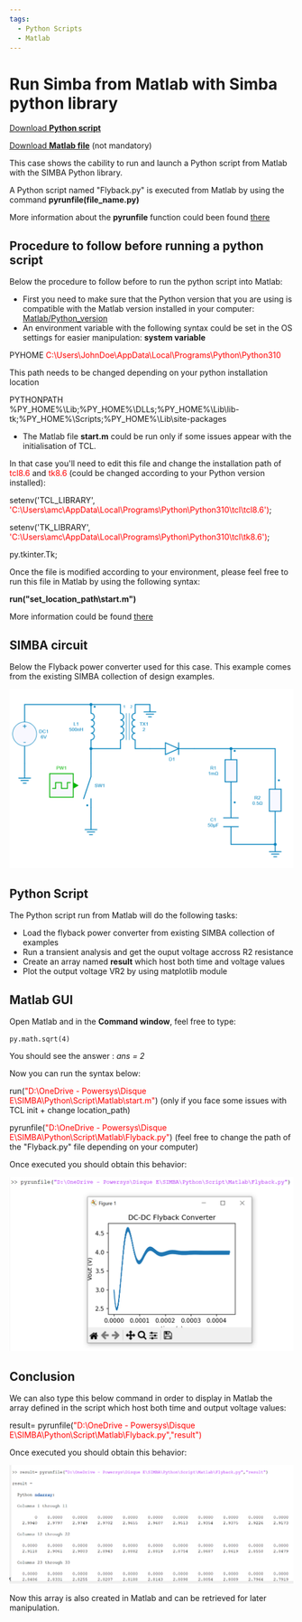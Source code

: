 ```yaml
---
tags:
  - Python Scripts
  - Matlab
---
```


# Run Simba from Matlab with Simba python library

[Download **Python script**](flyback_script.py)

[Download **Matlab file**](start.m) (not mandatory)

This case shows the cability to run and launch a Python script from Matlab with the SIMBA Python library.

A Python script named "Flyback.py" is executed from Matlab by using the command **pyrunfile(file_name.py)**

More information about the **pyrunfile** function could been found [there](https://fr.mathworks.com/help/matlab/ref/pyrunfile.html)

## Procedure to follow before running a python script

Below the procedure to follow before to run the python script into Matlab:

* First you need to make sure that the Python version that you are using is compatible with the Matlab version installed in your computer: [Matlab/Python_version](https://fr.mathworks.com/support/requirements/python-compatibility.html)
* An environment variable with the following syntax could be set in the OS settings for easier manipulation: **system variable**
  
PYHOME        <span style='color:red'>C:\Users\JohnDoe\AppData\Local\Programs\Python\Python310</span>  

This path needs to be changed depending on your python installation location

PYTHONPATH    %PY_HOME%\Lib;%PY_HOME%\DLLs;%PY_HOME%\Lib\lib-tk;%PY_HOME%\Scripts\;%PY_HOME%\Lib\site-packages


* The Matlab file **start.m** could be run only if some issues appear with the initialisation of TCL.

In that case you'll need to edit this file and change the installation path of <span style='color:red'>tcl8.6</span> and <span style='color:red'>tk8.6</span> (could be changed according to your Python version installed):

setenv('TCL_LIBRARY', <span style='color:red'>'C:\Users\amc\AppData\Local\Programs\Python\Python310\tcl\tcl8.6')</span>;

setenv('TK_LIBRARY', <span style='color:red'>'C:\Users\amc\AppData\Local\Programs\Python\Python310\tcl\tk8.6')</span>;

py.tkinter.Tk;

Once the file is modified according to your environment, please feel free to run this file in Matlab by using the following syntax:

**run("set_location_path\start.m")**

More information could be found [there](https://fr.mathworks.com/matlabcentral/answers/1842093-how-to-resolve-error-calling-python-from-matlab)

## SIMBA circuit

Below the Flyback power converter used for this case. This example comes from the existing SIMBA collection of design examples.

![flyback](fig/flyback.png)


## Python Script

The Python script run from Matlab will do the following tasks:

* Load the flyback power converter from existing SIMBA collection of examples
* Run a transient analysis and get the ouput voltage accross R2 resistance
* Create an array named **result** which host both time and voltage values
* Plot the output voltage VR2 by using matplotlib module

## Matlab GUI

Open Matlab and in the **Command window**, feel free to type:

```
py.math.sqrt(4)
```


You should see the answer : *ans = 2*

Now you can run the syntax below:

run(<span style='color:red'>"D:\OneDrive - Powersys\Disque E\SIMBA\Python\Script\Matlab\start.m"</span>)   (only if you face some issues with TCL init + change location_path)

pyrunfile(<span style='color:red'>"D:\OneDrive - Powersys\Disque E\SIMBA\Python\Script\Matlab\Flyback.py"</span>) (feel free to change the path of the "Flyback.py" file depending on your computer)

Once executed you should obtain this behavior:

![result](fig/result.png)

## Conclusion

We can also type this below command in order to display in Matlab the array defined in the script which host both time and output voltage values:

result= pyrunfile(<span style='color:red'>"D:\OneDrive - Powersys\Disque E\SIMBA\Python\Script\Matlab\Flyback.py","result")</span>

Once executed you should obtain this behavior:

![result1](fig/result1.png)

Now this array is also created in Matlab and can be retrieved for later manipulation.